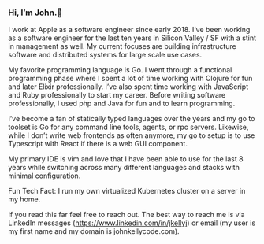 ### Hi, I’m John.👋

I work at Apple as a software engineer since early 2018. I’ve been working as a software engineer for the last ten years in Silicon Valley / SF with a stint in management as well. My current focuses are building infrastructure software and distributed systems for large scale use cases.

My favorite programming language is Go. I went through a functional programming phase where I spent a lot of time working with Clojure for fun and later Elixir professionally. I’ve also spent time working with JavaScript and Ruby professionally to start my career. Before writing software professionally, I used php and Java for fun and to learn programming.

I’ve become a fan of statically typed languages over the years and my go to toolset is Go for any command line tools, agents, or rpc servers. Likewise, while I don’t write web frontends as often anymore, my go to setup is to use Typescript with React if there is a web GUI component.

My primary IDE is vim and love that I have been able to use for the last 8 years while switching across many different languages and stacks with minimal configuration.

Fun Tech Fact:
I run my own virtualized Kubernetes cluster on a server in my home.

If you read this far feel free to reach out. The best way to reach me is via LinkedIn messages (https://www.linkedin.com/in/jkellyj) or email (my user is my first name and my domain is johnkellycode.com).
